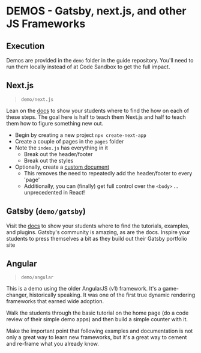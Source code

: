 # DEMOS - Gatsby, next.js, and other JS Frameworks

## Execution

Demos are provided in the `demo` folder in the guide repository. You'll need to run them locally instead of at Code Sandbox to get the full impact.

## Next.js

> `demo/next.js`

Lean on the [docs](https://nextjs.org/docs/) to show your students where to find the how on each of these steps. The goal here is half to teach them Next.js and half to teach them how to figure something new out.

- Begin by creating a new project `npx create-next-app`
- Create a couple of pages in the `pages` folder
- Note the `index.js` has everything in it
  - Break out the header/footer
  - Break out the styles
- Optionally, create a [custom document](https://nextjs.org/docs/advanced-features/custom-document)
  - This removes the need to repeatedly add the header/footer to every 'page'
  - Additionally, you can (finally) get full control over the `<body>` ... unprecedented in React!

## Gatsby (`demo/gatsby`)

Visit the [docs](https://www.gatsbyjs.org/docs/) to show your students where to find the tutorials, examples, and plugins. Gatsby's community is amazing, as are the docs. Inspire your students to press themselves a bit as they build out their Gatsby portfolio site

## Angular

> `demo/angular`

This is a demo using the older AngularJS (v1) framework. It's a game-changer, historically speaking. It was one of the first true dynamic rendering frameworks that earned wide adoption.

Walk the students through the basic tutorial on the home page (do a code review of their simple demo apps) and then build a simple counter with it.

Make the important point that following examples and documentation is not only a great way to learn new frameworks, but it's a great way to cement and re-frame what you already know.
